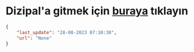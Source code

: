 # Dizipal'a gitmek için [buraya](None) tıklayın
    
```json
{
    "last_update": "28-08-2023 07:10:30",
    "url": "None"
}
```